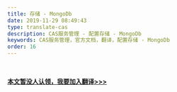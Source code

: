 ```yaml
---
title: 存储 - MongoDb
date: 2019-11-29 08:49:43
type: translate-cas
description: CAS服务管理 - 配置存储 - MongoDb
keywords: CAS服务管理，官方文档，翻译，配置存储 - MongoDb
order: 16
---
```


<br />

**[本文暂没人认领，我要加入翻译>>>](/translate/join.html)**

<br />
